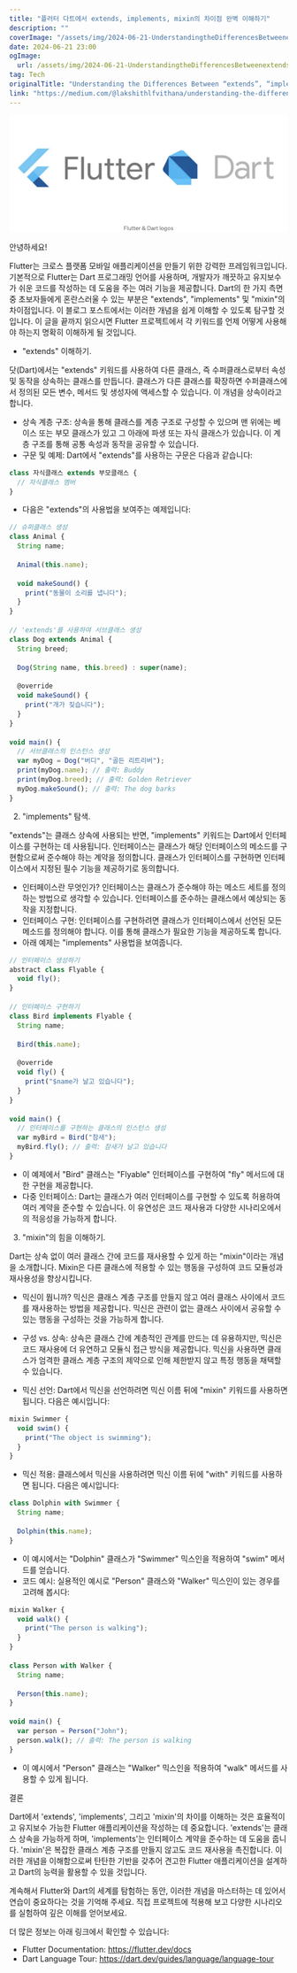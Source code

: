 ```yaml
---
title: "플러터 다트에서 extends, implements, mixin의 차이점 완벽 이해하기"
description: ""
coverImage: "/assets/img/2024-06-21-UnderstandingtheDifferencesBetweenextendsimplementsandmixininFluttersDart_0.png"
date: 2024-06-21 23:00
ogImage:
  url: /assets/img/2024-06-21-UnderstandingtheDifferencesBetweenextendsimplementsandmixininFluttersDart_0.png
tag: Tech
originalTitle: "Understanding the Differences Between “extends”, “implements”, and “mixin” in Flutter’s Dart"
link: "https://medium.com/@lakshithlfvithana/understanding-the-differences-between-extends-implements-and-mixin-in-flutters-dart-f4bb152dd464"
---
```


![image](/assets/img/2024-06-21-UnderstandingtheDifferencesBetweenextendsimplementsandmixininFluttersDart_0.png)

안녕하세요!

Flutter는 크로스 플랫폼 모바일 애플리케이션을 만들기 위한 강력한 프레임워크입니다. 기본적으로 Flutter는 Dart 프로그래밍 언어를 사용하며, 개발자가 깨끗하고 유지보수가 쉬운 코드를 작성하는 데 도움을 주는 여러 기능을 제공합니다. Dart의 한 가지 측면 중 초보자들에게 혼란스러울 수 있는 부분은 "extends", "implements" 및 "mixin"의 차이점입니다. 이 블로그 포스트에서는 이러한 개념을 쉽게 이해할 수 있도록 탐구할 것입니다. 이 글을 끝까지 읽으시면 Flutter 프로젝트에서 각 키워드를 언제 어떻게 사용해야 하는지 명확히 이해하게 될 것입니다.

- "extends" 이해하기.

<div class="content-ad"></div>

닷(Dart)에서는 "extends" 키워드를 사용하여 다른 클래스, 즉 수퍼클래스로부터 속성 및 동작을 상속하는 클래스를 만듭니다. 클래스가 다른 클래스를 확장하면 수퍼클래스에서 정의된 모든 변수, 메서드 및 생성자에 액세스할 수 있습니다. 이 개념을 상속이라고 합니다.

- 상속 계층 구조: 상속을 통해 클래스를 계층 구조로 구성할 수 있으며 맨 위에는 베이스 또는 부모 클래스가 있고 그 아래에 파생 또는 자식 클래스가 있습니다. 이 계층 구조를 통해 공통 속성과 동작을 공유할 수 있습니다.
- 구문 및 예제: Dart에서 "extends"를 사용하는 구문은 다음과 같습니다:

```js
class 자식클래스 extends 부모클래스 {
  // 자식클래스 멤버
}
```

- 다음은 "extends"의 사용법을 보여주는 예제입니다:

<div class="content-ad"></div>

```js
// 슈퍼클래스 생성
class Animal {
  String name;

  Animal(this.name);

  void makeSound() {
    print("동물이 소리를 냅니다");
  }
}

// 'extends'를 사용하여 서브클래스 생성
class Dog extends Animal {
  String breed;

  Dog(String name, this.breed) : super(name);

  @override
  void makeSound() {
    print("개가 짖습니다");
  }
}

void main() {
  // 서브클래스의 인스턴스 생성
  var myDog = Dog("버디", "골든 리트리버");
  print(myDog.name); // 출력: Buddy
  print(myDog.breed); // 출력: Golden Retriever
  myDog.makeSound(); // 출력: The dog barks
}
```

2. "implements" 탐색.

"extends"는 클래스 상속에 사용되는 반면, "implements" 키워드는 Dart에서 인터페이스를 구현하는 데 사용됩니다. 인터페이스는 클래스가 해당 인터페이스의 메소드를 구현함으로써 준수해야 하는 계약을 정의합니다. 클래스가 인터페이스를 구현하면 인터페이스에서 지정된 필수 기능을 제공하기로 동의합니다.

- 인터페이스란 무엇인가? 인터페이스는 클래스가 준수해야 하는 메소드 세트를 정의하는 방법으로 생각할 수 있습니다. 인터페이스를 준수하는 클래스에서 예상되는 동작을 지정합니다.
- 인터페이스 구현: 인터페이스를 구현하려면 클래스가 인터페이스에서 선언된 모든 메소드를 정의해야 합니다. 이를 통해 클래스가 필요한 기능을 제공하도록 합니다.
- 아래 예제는 "implements" 사용법을 보여줍니다.

<div class="content-ad"></div>

```js
// 인터페이스 생성하기
abstract class Flyable {
  void fly();
}

// 인터페이스 구현하기
class Bird implements Flyable {
  String name;

  Bird(this.name);

  @override
  void fly() {
    print("$name가 날고 있습니다");
  }
}

void main() {
  // 인터페이스를 구현하는 클래스의 인스턴스 생성
  var myBird = Bird("참새");
  myBird.fly(); // 출력: 참새가 날고 있습니다
}
```

- 이 예제에서 "Bird" 클래스는 "Flyable" 인터페이스를 구현하여 "fly" 메서드에 대한 구현을 제공합니다.
- 다중 인터페이스: Dart는 클래스가 여러 인터페이스를 구현할 수 있도록 허용하여 여러 계약을 준수할 수 있습니다. 이 유연성은 코드 재사용과 다양한 시나리오에서의 적응성을 가능하게 합니다.

3. "mixin"의 힘을 이해하기.

Dart는 상속 없이 여러 클래스 간에 코드를 재사용할 수 있게 하는 "mixin"이라는 개념을 소개합니다. Mixin은 다른 클래스에 적용할 수 있는 행동을 구성하여 코드 모듈성과 재사용성을 향상시킵니다.

<div class="content-ad"></div>

- 믹신이 뭡니까? 믹신은 클래스 계층 구조를 만들지 않고 여러 클래스 사이에서 코드를 재사용하는 방법을 제공합니다. 믹신은 관련이 없는 클래스 사이에서 공유할 수 있는 행동을 구성하는 것을 가능하게 합니다.

- 구성 vs. 상속: 상속은 클래스 간에 계층적인 관계를 만드는 데 유용하지만, 믹신은 코드 재사용에 더 유연하고 모듈식 접근 방식을 제공합니다. 믹신을 사용하면 클래스가 엄격한 클래스 계층 구조의 제약으로 인해 제한받지 않고 특정 행동을 채택할 수 있습니다.

- 믹신 선언: Dart에서 믹신을 선언하려면 믹신 이름 뒤에 "mixin" 키워드를 사용하면 됩니다. 다음은 예시입니다:

```js
mixin Swimmer {
  void swim() {
    print("The object is swimming");
  }
}
```

- 믹신 적용: 클래스에서 믹신을 사용하려면 믹신 이름 뒤에 "with" 키워드를 사용하면 됩니다. 다음은 예시입니다:

```js
class Dolphin with Swimmer {
  String name;

  Dolphin(this.name);
}
```

<div class="content-ad"></div>

- 이 예시에서는 "Dolphin" 클래스가 "Swimmer" 믹스인을 적용하여 "swim" 메서드를 얻습니다.
- 코드 예시: 실용적인 예시로 "Person" 클래스와 "Walker" 믹스인이 있는 경우를 고려해 봅시다:

```js
mixin Walker {
  void walk() {
    print("The person is walking");
  }
}

class Person with Walker {
  String name;

  Person(this.name);
}

void main() {
  var person = Person("John");
  person.walk(); // 출력: The person is walking
}
```

- 이 예시에서 "Person" 클래스는 "Walker" 믹스인을 적용하여 "walk" 메서드를 사용할 수 있게 됩니다.

결론

<div class="content-ad"></div>

Dart에서 'extends', 'implements', 그리고 'mixin'의 차이를 이해하는 것은 효율적이고 유지보수 가능한 Flutter 애플리케이션을 작성하는 데 중요합니다. 'extends'는 클래스 상속을 가능하게 하며, 'implements'는 인터페이스 계약을 준수하는 데 도움을 줍니다. 'mixin'은 복잡한 클래스 계층 구조를 만들지 않고도 코드 재사용을 촉진합니다. 이러한 개념을 이해함으로써 탄탄한 기반을 갖추어 견고한 Flutter 애플리케이션을 설계하고 Dart의 능력을 활용할 수 있을 것입니다.

계속해서 Flutter와 Dart의 세계를 탐험하는 동안, 이러한 개념을 마스터하는 데 있어서 연습이 중요하다는 것을 기억해 주세요. 직접 프로젝트에 적용해 보고 다양한 시나리오를 실험하여 깊은 이해를 얻어보세요.

더 많은 정보는 아래 링크에서 확인할 수 있습니다:

- Flutter Documentation: https://flutter.dev/docs
- Dart Language Tour: https://dart.dev/guides/language/language-tour
